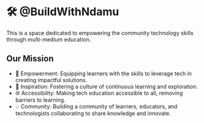 # 🛠️ @BuildWithNdamu

This is a space dedicated to empowering the community technology skills through multi-medium education.


## Our  Mission

- 🌟 Empowerment: Equipping learners with the skills to leverage tech in creating impactful solutions.
- 🧐 Inspiration: Fostering a culture of continuous learning and exploration.
- 🌐 Accessibility: Making tech education accessible to all, removing barriers to learning.
- 💡 Community: Building a community of learners, educators, and technologists collaborating to share knowledge and innovate.



<!---
buildwithndamu/buildwithndamu is a ✨ special ✨ repository because its `README.md` (this file) appears on your GitHub profile.
You can click the Preview link to take a look at your changes.
--->
